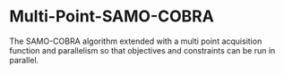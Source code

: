 # Multi-Point-SAMO-COBRA
The SAMO-COBRA algorithm extended with a multi point acquisition function and parallelism so that objectives and constraints can be run in parallel.
